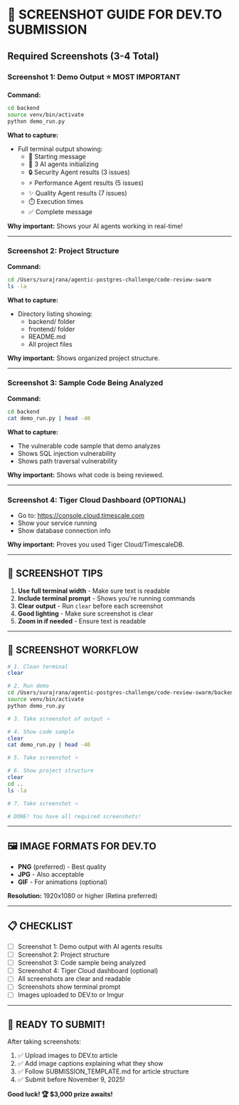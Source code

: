 # 📸 SCREENSHOT GUIDE FOR DEV.TO SUBMISSION

## Required Screenshots (3-4 Total)

### Screenshot 1: Demo Output ⭐ MOST IMPORTANT
**Command:**
```bash
cd backend
source venv/bin/activate
python demo_run.py
```

**What to capture:**
- Full terminal output showing:
  - 🚀 Starting message
  - 🤖 3 AI agents initializing
  - 🔒 Security Agent results (3 issues)
  - ⚡ Performance Agent results (5 issues)
  - ✨ Quality Agent results (7 issues)
  - ⏱️ Execution times
  - ✅ Complete message

**Why important:** Shows your AI agents working in real-time!

---

### Screenshot 2: Project Structure
**Command:**
```bash
cd /Users/surajrana/agentic-postgres-challenge/code-review-swarm
ls -la
```

**What to capture:**
- Directory listing showing:
  - backend/ folder
  - frontend/ folder
  - README.md
  - All project files

**Why important:** Shows organized project structure.

---

### Screenshot 3: Sample Code Being Analyzed
**Command:**
```bash
cd backend
cat demo_run.py | head -40
```

**What to capture:**
- The vulnerable code sample that demo analyzes
- Shows SQL injection vulnerability
- Shows path traversal vulnerability

**Why important:** Shows what code is being reviewed.

---

### Screenshot 4: Tiger Cloud Dashboard (OPTIONAL)
- Go to: https://console.cloud.timescale.com
- Show your service running
- Show database connection info

**Why important:** Proves you used Tiger Cloud/TimescaleDB.

---

## 🎯 SCREENSHOT TIPS

1. **Use full terminal width** - Make sure text is readable
2. **Include terminal prompt** - Shows you're running commands
3. **Clear output** - Run `clear` before each screenshot
4. **Good lighting** - Make sure screenshot is clear
5. **Zoom in if needed** - Ensure text is readable

---

## 📝 SCREENSHOT WORKFLOW

```bash
# 1. Clean terminal
clear

# 2. Run demo
cd /Users/surajrana/agentic-postgres-challenge/code-review-swarm/backend
source venv/bin/activate
python demo_run.py

# 3. Take screenshot of output ⭐

# 4. Show code sample
clear
cat demo_run.py | head -40

# 5. Take screenshot ⭐

# 6. Show project structure
clear
cd ..
ls -la

# 7. Take screenshot ⭐

# DONE! You have all required screenshots!
```

---

## 🖼️ IMAGE FORMATS FOR DEV.TO

- **PNG** (preferred) - Best quality
- **JPG** - Also acceptable
- **GIF** - For animations (optional)

**Resolution:** 1920x1080 or higher (Retina preferred)

---

## 📋 CHECKLIST

- [ ] Screenshot 1: Demo output with AI agents results
- [ ] Screenshot 2: Project structure
- [ ] Screenshot 3: Code sample being analyzed
- [ ] Screenshot 4: Tiger Cloud dashboard (optional)
- [ ] All screenshots are clear and readable
- [ ] Screenshots show terminal prompt
- [ ] Images uploaded to DEV.to or Imgur

---

## 🚀 READY TO SUBMIT!

After taking screenshots:
1. ✅ Upload images to DEV.to article
2. ✅ Add image captions explaining what they show
3. ✅ Follow SUBMISSION_TEMPLATE.md for article structure
4. ✅ Submit before November 9, 2025!

**Good luck! 🏆 $3,000 prize awaits!**
